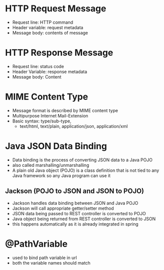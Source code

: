 # HTTP Request Message
- Request line: HTTP command
- Header variable: request metadata
- Message body: contents of message
# HTTP Response Message
- Request line: status code
- Header Variable: response metadata
- Message body: Content
# MIME Content Type
- Message format is described by MIME content type
- Multipurpose Internet Mail-Extension
- Basic syntax: type/sub-type, 
  - text/html, text/plain, application/json, application/xml

# Java JSON Data Binding
- Data binding is the process of converting JSON data to a Java POJO
- also called marshalling/unmarshalling
- A plain old Java object (POJO) is a class definition that is not tied to any Java framework so any Java program can use it
## Jackson (POJO to JSON and JSON to POJO)
- Jackson handles data binding between JSON and Java POJO
- Jackson will call appropriate getter/setter method
- JSON data being passed to REST controller is converted to POJO
- Java object being returned from REST controller is converted to JSON
- this happens automatically as it is already integrated in spring

# @PathVariable
- used to bind path variable in url
- both the variable names should match